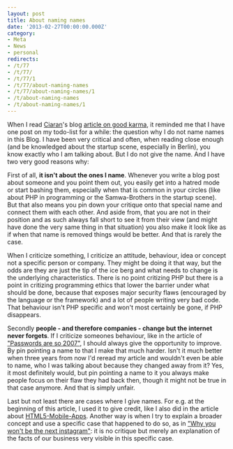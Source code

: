 ```yaml
---
layout: post
title: About naming names
date: '2013-02-27T00:00:00.000Z'
category:
- Meta
- News
- personal
redirects:
- /t/77
- /t/77/
- /t/77/1
- /t/77/about-naming-names
- /t/77/about-naming-names/1
- /t/about-naming-names
- /t/about-naming-names/1
---
```




When I read [Ciaran](https://twitter.com/ciaranoleary)'s blog [article on good karma](http://berlinvc.com/2013/02/21/something-to-think-about-the-importance-of-good-karma/), it reminded me that I have one post on my todo-list for a while: the question why I do not name names in this Blog. I have been very critical and often, when reading close enough (and be knowledged about the startup scene, especially in Berlin), you know exactly who I am talking about. But I do not give the name. And I have two very good reasons why:

First of all, **it isn't about the ones I name**. Whenever you write a blog post about someone and you point them out, you easily get into a hatred mode or start bashing them, especially when that is common in your circles (like about PHP in programming or the Samwa-Brothers in the startup scene). But that also means you pin down your critique onto that special name and connect them with each other. And aside from, that you are not in their position and as such always fall short to see it from their view (and might have done the very same thing in that situation) you also make it look like as if when that name is removed things would be better. And that is rarely the case. 

When I criticize something, I criticize an attitude, behaviour, idea or concept not a specific person or company. They might be doing it that way, but the odds are they are just the tip of the ice berg and what needs to change is the underlying characteristics. There is no point critizing PHP but there is a point in critizing programming ethics that lower the barrier under what should be done, because that exposes major security flaws (encouraged by the language or the framework) and a lot of people writing very bad code. That behaviour isn't PHP specific and won't most certainly be gone, if PHP disappears.

Secondly **people - and therefore companies - change but the internet never forgets**. If I criticize someones behaviour, like in the article of ["Passwords are so 2007"](/2013/02/05/passwords-are-so-2007/), I should always give the opportunity to improve. By pin pointing a name to that I make that much harder. Isn't it much better when three years from now I'd reread my article and wouldn't even be able to name, who I was talking about because they changed away from it? Yes, it most definitely would, but pin pointing a name to it you always make people focus on their flaw they had back then, though it might not be true in that case anymore. And that is simply unfair.

Last but not least there are cases where I give names. For e.g. at the beginning of this article, I used it to give credit, like I also did in the article about [HTML5-Mobile-Apps](/2012/12/19/html5-mobile-apps-arent-slower---your-developers-just-suck/). Another way is when I try to explain a broader concept and use a specific case that happened to do so, as in ["Why you won't be the next instagram"](http://localhost:4000/2012/06/16/why-you-wont-be-the-next-instagram/): it is no critique but merely an explanation of the facts of our business very visible in this specific case.
